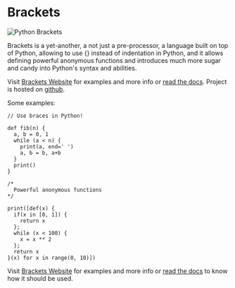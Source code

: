 
# Brackets

![](https://github.com/pooya-eghbali/brackets/raw/master/logo.png "Python Brackets")

Brackets is a yet-another, a not just a pre-processor, a language built on top of Python, allowing to use {} instead of indentation in Python, and it allows defining powerful anonymous functions and introduces much more sugar and candy into Python's syntax and abilities.

Visit [Brackets Website](http://python-brackets.org) for examples and more info or
[read the docs](http://docs.python-brackets.org). Project is hosted on
[github](http://github.com/pooya-eghbali/brackets).

Some examples:

```
// Use braces in Python!

def fib(n) {
  a, b = 0, 1
  while (a < n) {
    print(a, end=' ')
    a, b = b, a+b
  }
  print()
}

/*
  Powerful anonymous functions
*/

print([def(x) {
  if(x in [0, 1]) {
    return x
  };
  while (x < 100) {
    x = x ** 2
  };
  return x
}(x) for x in range(0, 10)])
```

Visit [Brackets Website](http://python-brackets.org) for examples and more info or
[read the docs](http://docs.python-brackets.org) to know how it should be used.
